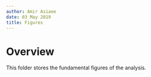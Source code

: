 ```yaml
---
author: Amir Asiaee
date: 03 May 2019
title: Figures
---
```


# Overview
This folder stores the fundamental figures of the analysis.
